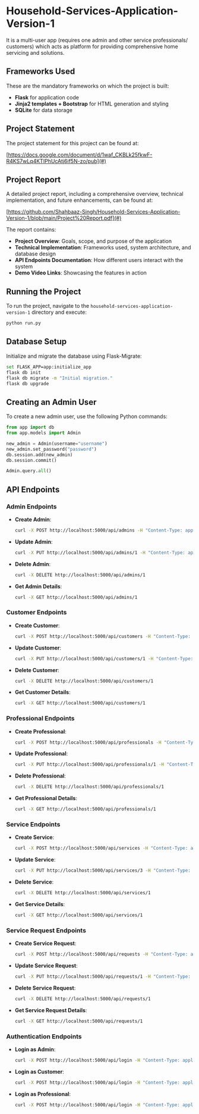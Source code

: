 # Household-Services-Application-Version-1
It is a multi-user app (requires one admin and other service professionals/ customers) which acts as platform for providing comprehensive home servicing and solutions.

## Frameworks Used

These are the mandatory frameworks on which the project is built:

- **Flask** for application code
- **Jinja2 templates + Bootstrap** for HTML generation and styling
- **SQLite** for data storage

## Project Statement

The project statement for this project can be found at:

[https://docs.google.com/document/d/1waf_CKBLk25fkwF-R4KS7wLq4KTIPhUcAtj6if5N-zo/pub](#)

## Project Report

A detailed project report, including a comprehensive overview, technical implementation, and future enhancements, can be found at:

[https://github.com/Shahbaaz-Singh/Household-Services-Application-Version-1/blob/main/Project%20Report.pdf](#)

The report contains:
- **Project Overview**: Goals, scope, and purpose of the application
- **Technical Implementation**: Frameworks used, system architecture, and database design
- **API Endpoints Documentation**: How different users interact with the system
- **Demo Video Links**: Showcasing the features in action

## Running the Project

To run the project, navigate to the `household-services-application-version-1` directory and execute:

```sh
python run.py
```

## Database Setup

Initialize and migrate the database using Flask-Migrate:

```sh
set FLASK_APP=app:initialize_app
flask db init
flask db migrate -m "Initial migration."
flask db upgrade
```

## Creating an Admin User

To create a new admin user, use the following Python commands:

```python
from app import db
from app.models import Admin

new_admin = Admin(username="username")
new_admin.set_password("password")
db.session.add(new_admin)
db.session.commit()

Admin.query.all()
```

## API Endpoints

### Admin Endpoints

- **Create Admin**:
  ```sh
  curl -X POST http://localhost:5000/api/admins -H "Content-Type: application/json" -d "{\"username\": \"admin1\", \"password\": \"securepassword\"}"
  ```
- **Update Admin**:
  ```sh
  curl -X PUT http://localhost:5000/api/admins/1 -H "Content-Type: application/json" -d "{\"username\": \"updated_admin\", \"password\": \"newpassword\"}"
  ```
- **Delete Admin**:
  ```sh
  curl -X DELETE http://localhost:5000/api/admins/1
  ```
- **Get Admin Details**:
  ```sh
  curl -X GET http://localhost:5000/api/admins/1
  ```

### Customer Endpoints

- **Create Customer**:
  ```sh
  curl -X POST http://localhost:5000/api/customers -H "Content-Type: application/json" -d "{\"username\": \"customer1\", \"password\": \"securepassword\", \"location\": \"NY\", \"pin_code\": \"10001\", \"phone_number\": \"1234567890\", \"email\": \"customer1@example.com\", \"address\": \"123 Main St\"}"
  ```
- **Update Customer**:
  ```sh
  curl -X PUT http://localhost:5000/api/customers/1 -H "Content-Type: application/json" -d "{\"username\": \"updated_customer\", \"password\": \"newpassword\"}"
  ```
- **Delete Customer**:
  ```sh
  curl -X DELETE http://localhost:5000/api/customers/1
  ```
- **Get Customer Details**:
  ```sh
  curl -X GET http://localhost:5000/api/customers/1
  ```

### Professional Endpoints

- **Create Professional**:
  ```sh
  curl -X POST http://localhost:5000/api/professionals -H "Content-Type: application/json" -d "{\"username\": \"pro1\", \"password\": \"securepassword\", \"expertise\": \"plumbing\", \"location\": \"LA\", \"pin_code\": \"90001\", \"phone_number\": \"9876543210\", \"email\": \"pro1@example.com\", \"address\": \"456 Elm St\"}"
  ```
- **Update Professional**:
  ```sh
  curl -X PUT http://localhost:5000/api/professionals/1 -H "Content-Type: application/json" -d "{\"username\": \"updated_pro\", \"password\": \"newpassword\"}"
  ```
- **Delete Professional**:
  ```sh
  curl -X DELETE http://localhost:5000/api/professionals/1
  ```
- **Get Professional Details**:
  ```sh
  curl -X GET http://localhost:5000/api/professionals/1
  ```

### Service Endpoints

- **Create Service**:
  ```sh
  curl -X POST http://localhost:5000/api/services -H "Content-Type: application/json" -d "{\"name\": \"cleaning\", \"description\": \"Cleaning service\", \"price\": 100, \"time_required\":2, \"field_of_service\":\"Cleaning\"}"
  ```
- **Update Service**:
  ```sh
  curl -X PUT http://localhost:5000/api/services/3 -H "Content-Type: application/json" -d "{\"name\": \"cleaning\", \"description\": \"Cleaning service\", \"price\": 1000000, \"time_required\":2, \"field_of_service\":\"Cleaning\"}"
  ```
- **Delete Service**:
  ```sh
  curl -X DELETE http://localhost:5000/api/services/1
  ```
- **Get Service Details**:
  ```sh
  curl -X GET http://localhost:5000/api/services/1

### Service Request Endpoints

- **Create Service Request**:
  ```sh
  curl -X POST http://localhost:5000/api/requests -H "Content-Type: application/json" -d "{\"service_id\": 1, \"customer_id\": 1, \"remarks\": \"Urgent cleaning needed\", \"service_status\": \"pending\", \"field_of_service\":\"Cleaning\", \"location\": \"LA\", \"pin_code\": \"90001\"}"
  ```
- **Update Service Request**:
  ```sh
  curl -X PUT http://localhost:5000/api/requests/1 -H "Content-Type: application/json" -d "{\"service_id\": 1, \"customer_id\": 1, \"remarks\": \"Urgent cleaning needed\", \"service_status\": \"pending\", \"field_of_service\":\"Cleaning\", \"location\": \"LA\", \"pin_code\": \"90001\"}"
  ```
- **Delete Service Request**:
  ```sh
  curl -X DELETE http://localhost:5000/api/requests/1
  ```
- **Get Service Request Details**:
  ```sh
  curl -X GET http://localhost:5000/api/requests/1
  ```

### Authentication Endpoints

- **Login as Admin**:
  ```sh
  curl -X POST http://localhost:5000/api/login -H "Content-Type: application/json" -d "{\"username\": \"admin1\", \"password\": \"securepassword\", \"role\": \"admin\"}"
  ```
- **Login as Customer**:
  ```sh
  curl -X POST http://localhost:5000/api/login -H "Content-Type: application/json" -d "{\"username\": \"customer1\", \"password\": \"mypassword\", \"role\": \"customer\"}"
  ```
- **Login as Professional**:
  ```sh
  curl -X POST http://localhost:5000/api/login -H "Content-Type: application/json" -d "{\"username\": \"professional1\", \"password\": \"propassword\", \"role\": \"professional\"}"
  ```
